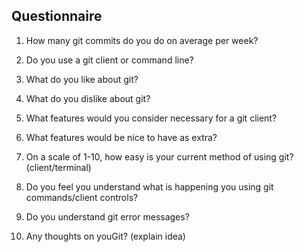 ## Questionnaire

1. How many git commits do you do on average per week?

2. Do you use a git client or command line?

3. What do you like about git?

4. What do you dislike about git?

5. What features would you consider necessary for a git client?

6. What features would be nice to have as extra?

7. On a scale of 1-10, how easy is your current method of using git? (client/terminal)

8. Do you feel you understand what is happening you using git commands/client controls?

9. Do you understand git error messages?

10. Any thoughts on youGit? (explain idea)
